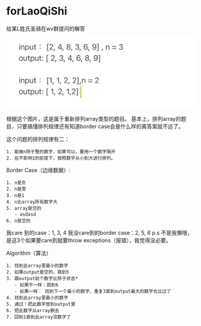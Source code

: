 # forLaoQiShi

给某L姓氏圣骑在wv群提问的解答

![alt text](img/weChat_image.jpg "大致的问题")

根据这个图片，这是属于重新排列array类型的题目。
基本上，排列array的题目，只要搞懂排列规律还有知道border case会是什么样的离答案就不远了。

这个问题的排列规律有二：
```
1. 能被n除于整的数字，如果可以，要用一个数字隔开
2. 在不影响1的前提下，按照数字从小到大进行排列。
```
         
Border Case（边缘数据）:
```
1. n是负
2. n是零
3. n是1
4. n比array所有数字大
5. array是空的
   - asdasd
6. n是空的
```
我care 到的case：1, 3, 4
我没care到的border case：2, 5, 6 
p.s 不是我懒哦，是这3个如果要care到就要throw exceptions（报错），我觉得没必要。

Algorithm（算法）
```
1. 找到此array里最小的数字
2. 如果output是空的，跳到5
3. 跟output前个数字比除于状态*
   - 如果不一样：跳到6
   - 如果一样： 找到下一个最小的数字，重复3直到output最大的数字也比过了
4. 找到此array里最小的数字
5. 通过！把此数字放到output里
6. 把此数字从array删去
7. 回到1直到此array没数字了
```

